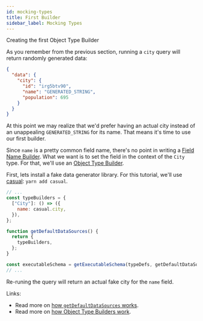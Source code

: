 ```yaml
---
id: mocking-types
title: First Builder
sidebar_label: Mocking Types
---
```


Creating the first Object Type Builder

As you remember from the previous section, running a `city` query will return randomly generated data:

```json
{
  "data": {
    "city": {
      "id": "irg5btv90",
      "name": "GENERATED_STRING",
      "population": 695
    }
  }
}
```

At this point we may realize that we'd prefer having an actual city instead of an unappealing `GENERATED_STRING` for its name. That means it's time to use our first builder.

Since `name` is a pretty common field name, there's no point in writing a [Field Name Builder](/graphql-kimera/docs/field-name-builder). What we want is to set the field in the context of the `City` type. For that, we'll use an [Object Type Builder](/graphql-kimera/docs/object-type-builder).

First, lets install a fake data generator library. For this tutorial, we'll use [casual](https://github.com/boo1ean/casual): `yarn add casual`.

```javascript
// ...
const typeBuilders = {
  ["City"]: () => ({
    name: casual.city,
  }),
};

function getDefaultDataSources() {
  return {
    typeBuilders,
  };
}

const executableSchema = getExecutableSchema(typeDefs, getDefaultDataSources);
// ...
```

Re-runing the query will return an actual fake city for the `name` field.

Links:

- Read more on [how `getDefaultDataSources` works](/graphql-kimera/docs/get-executable-schema#getdefaultdatasourcescontext).
- Read more on [how Object Type Builders work](/graphql-kimera/docs/object-type-builders).
